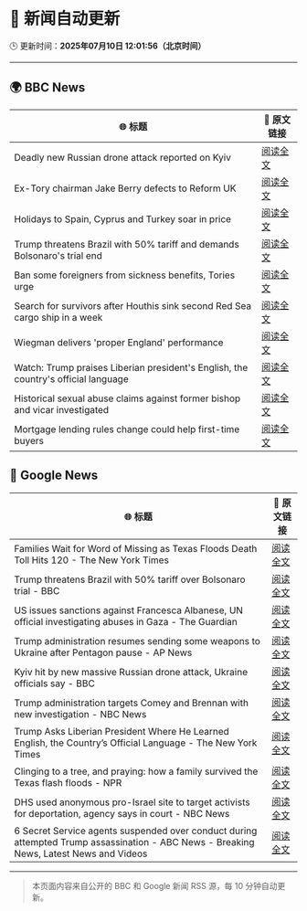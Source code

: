 # 🧠 新闻自动更新

🕒 更新时间：**2025年07月10日 12:01:56（北京时间）**

---

## 🌍 BBC News

| 🌐 标题 | 🔗 原文链接 |
|--------|-------------|
| Deadly new Russian drone attack reported on Kyiv | [阅读全文](https://www.bbc.com/news/articles/cj3rvpe06rxo) |
| Ex-Tory chairman Jake Berry defects to Reform UK | [阅读全文](https://www.bbc.com/news/articles/cx24lll3n99o) |
| Holidays to Spain, Cyprus and Turkey soar in price | [阅读全文](https://www.bbc.com/news/articles/clyndp097gro) |
| Trump threatens Brazil with 50% tariff and demands Bolsonaro's trial end | [阅读全文](https://www.bbc.com/news/articles/c784ee81y4zo) |
| Ban some foreigners from sickness benefits, Tories urge | [阅读全文](https://www.bbc.com/news/articles/c80p1gdvyggo) |
| Search for survivors after Houthis sink second Red Sea cargo ship in a week | [阅读全文](https://www.bbc.com/news/articles/c3071vp2d8yo) |
| Wiegman delivers 'proper England' performance | [阅读全文](https://www.bbc.com/sport/football/articles/c15w07p509jo) |
| Watch: Trump praises Liberian president's English, the country's official language | [阅读全文](https://www.bbc.com/news/videos/cdxl4gknwgno) |
| Historical sexual abuse claims against former bishop and vicar investigated | [阅读全文](https://www.bbc.com/news/articles/cg5zygv9p69o) |
| Mortgage lending rules change could help first-time buyers | [阅读全文](https://www.bbc.com/news/articles/cj0mny9pm2do) |

## 📰 Google News

| 🌐 标题 | 🔗 原文链接 |
|--------|-------------|
| Families Wait for Word of Missing as Texas Floods Death Toll Hits 120 - The New York Times | [阅读全文](https://news.google.com/rss/articles/CBMiekFVX3lxTE1OM05jRVBHcnF1MGdMS3lWZE5WcThpc1RPQ055Wk1UWXpXYkJwZ0xmQVI1Z25FS1hxSEJsR3pGM003ZDE5LTlQR1RFOHVHdV9qRGVWODNKbDd0ME1wczFWWTJDU1ZqcUNJU0ltVExJajE3NlRtT0NoYTZB?oc=5) |
| Trump threatens Brazil with 50% tariff over Bolsonaro trial - BBC | [阅读全文](https://news.google.com/rss/articles/CBMiWkFVX3lxTE1vWFE2SEJ5WmpKN3dPNzRwYUhwRlV1WXZPMHloXzJfbE1jckw3eWh2RXZWZF9wUGdQWVdfOUtZV2owREFyLVJIVmVsb2JWVzJEXzNZNFNWaXM0d9IBX0FVX3lxTFBXSHkxT3k3YlBvU3oxZ2pEdzJTYUpINmxnVXZ2UmhlNE41MDh1TXNPTFRiekVRWHc0ZFEzRVM1OGR3eEJqUW1iM1RqdjUtWnRhUWZQWDdpSW9lWVlJb21r?oc=5) |
| US issues sanctions against Francesca Albanese, UN official investigating abuses in Gaza - The Guardian | [阅读全文](https://news.google.com/rss/articles/CBMiggFBVV95cUxNbjhfalI4R3FPTUFtbjJqNGdIX3JKdkpvbEhMQld1UnNRNzVHZV85dmVLTG9qVEU4eUJNdkt5MnRJWXhDeW1Nc3U3QmlpZjdrNURQNUc4R1lTWkpDTTRJd1NvUTdWUGJaYlI1emZTbnZibXNWV2h5RW8wbzVoT0J4bFhn?oc=5) |
| Trump administration resumes sending some weapons to Ukraine after Pentagon pause - AP News | [阅读全文](https://news.google.com/rss/articles/CBMilgFBVV95cUxNWEktV3pQamtTX1hheWlzaU9XX1NhUXBTWEJOT0FPV3l5cllEeGJiTjl2WVdET2tfSVZFVVlaaUk2a1FkdURvbTJoYThIUXpBTGpscHpnNGJRR2s3Vm9JM21ab0FJeFNUdi1jbWtqN3JnZUJnOENrVFVHeExIbmxQMTQtbEl3Q3I3RllOeFlTdXdkRWZuc1E?oc=5) |
| Kyiv hit by new massive Russian drone attack, Ukraine officials say - BBC | [阅读全文](https://news.google.com/rss/articles/CBMiWkFVX3lxTE1uUWpYNnZrQWxnS0ZUelVxczBwWHpZbWY1dlFpVkpGSElEZUpXUENwejNEQldpQl9TQndFV3p6Nm83NUFPcDZ5cnROS2FDcWpSWmFlZDRGU1lSd9IBX0FVX3lxTFBOVnluSmhUdjRVVkoxQmxSRG50MEdJcjFHNFp5YURMNGg5bTRkYmZkYlMwNlk3UVUyeEQwMi1JUS1HT3pHTGN4QUNubmg0NjIxUF9WS0JEdXFFLWstR3Jj?oc=5) |
| Trump administration targets Comey and Brennan with new investigation - NBC News | [阅读全文](https://news.google.com/rss/articles/CBMiwAFBVV95cUxQcDZtVjVZc0dzWVUyOWhIVzY4a1M3NlBBWEVoalRXZlRtUGt6VzhtcUkzcF9BdGpRckZUd3BxRm1XZlNsdFVhU2wyUThid0FYZmswRHR3bFZGUWFkSkVmZTU2UWdiTkdmSWswM0FPZlI4c0lQY0VPS0hkTHp3ajFjVVpEWk9wdmpTZ3BsaFdXUWF5V0NJZXU2N1ZTYllCZmZxQ204U3NNeE45b3hFQ05UcTV3QlIwXzE3TlZXLW5GdTQ?oc=5) |
| Trump Asks Liberian President Where He Learned English, the Country’s Official Language - The New York Times | [阅读全文](https://news.google.com/rss/articles/CBMiiwFBVV95cUxOU3dJN29nYnE4Um82XzZsU2lyQzZnVmZnZENEc2tVRExtbkFMMXc4ZjN3cjB2ajd0QkNIemNhUnJJeTY2RDZzNkNUdFpwZFduOXRTY2V5bVdyd0kzZ1lhOURqbHQ5YTVQTDBIS3FVLVpxZldDX1ZCdlZ1X2dMQ0hDdUhSOVpaVnc4YzJB?oc=5) |
| Clinging to a tree, and praying: how a family survived the Texas flash floods - NPR | [阅读全文](https://news.google.com/rss/articles/CBMivAFBVV95cUxNUnhGWUlfQ0hSVXNjYUkzTHJUejAxN3dkbnVkRVcxX2ctQnBvbXRHYTA0WTB3ZGdYZ0VJOFR0UDl6VlQ0cE1SM3R3WUFhZ2JHeVhvaGt5NlNLQ3lmUl9LY2VRbHppMWc1Z0VRdWNRMktXQzVycGxod05peG1NRFRvSTNGczRCOURIbHQ3bkJ2cTJJdl9LU05ZZllzcWpRandmOUJ0bGVHUlpoMzQyellGZG9rV1BFWGw2c1ZHMw?oc=5) |
| DHS used anonymous pro-Israel site to target activists for deportation, agency says in court - NBC News | [阅读全文](https://news.google.com/rss/articles/CBMiugFBVV95cUxNS1dTUkVTZXhtNVNxOEwtb0ZoVVJwMU9xV3FmNW82MHZoMVd6bXVkdzFzRkxCWkxRVzFzaW5tLW5yUUYzdkxya2ZiUXJOYW51TDduNGg5TV8xdkFMUzFoTmVCN0hvMERxaWdzOU0zVnk0R2tFSlg2R3pJTXlYbTNkUTZkblp3N2hXbFFaNWlGY3AtaUFoZEI5T0hJXzNLQng2V1RCUHFlaThNa09PLWNaakRDeFV0cERqX1HSAVZBVV95cUxOdmlnQWFRb3o3ZFN6UFlmX0ZiQ0UyZDBNYzN6cVNLZWRZVFVTVVkzSDdEUkRMcmVramxEc1NHUHVTTnRRTFNtank3MjZzTnVMYXFBTXh1UQ?oc=5) |
| 6 Secret Service agents suspended over conduct during attempted Trump assassination - ABC News - Breaking News, Latest News and Videos | [阅读全文](https://news.google.com/rss/articles/CBMitAFBVV95cUxQMnR2Y2h1UUtfbmtHQU5rc3R6b2hjUlVCLWhXODVXQUhEY0I1UlRNYnFJYVpCZzYtLVFsTVNFejMxZTU0M0x5SlNvNFFQYU1HMGs4cGdNSlpQeWFOWTUwTDRvcTlPSTRwNUZuc2ZsTGQ3TzMyeWhFaDZheEtjYTZYR3ZjcWtnTGNQQS1OcFJnSFJnSkEzSm1DVWdwZFNGOWIySUY2am1DRU1nMUxibjl3TllZNF8?oc=5) |

---
> 本页面内容来自公开的 BBC 和 Google 新闻 RSS 源，每 10 分钟自动更新。